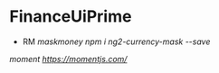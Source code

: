 # FinanceUiPrime

- RM
*maskmoney*
*npm i ng2-currency-mask --save*

*moment*
*https://momentjs.com/*
